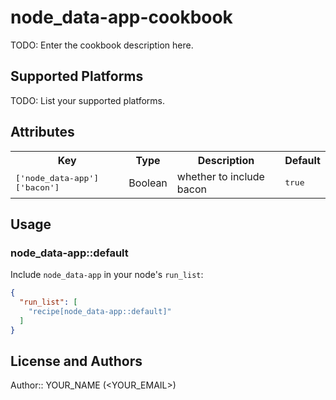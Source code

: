 # node_data-app-cookbook

TODO: Enter the cookbook description here.

## Supported Platforms

TODO: List your supported platforms.

## Attributes

<table>
  <tr>
    <th>Key</th>
    <th>Type</th>
    <th>Description</th>
    <th>Default</th>
  </tr>
  <tr>
    <td><tt>['node_data-app']['bacon']</tt></td>
    <td>Boolean</td>
    <td>whether to include bacon</td>
    <td><tt>true</tt></td>
  </tr>
</table>

## Usage

### node_data-app::default

Include `node_data-app` in your node's `run_list`:

```json
{
  "run_list": [
    "recipe[node_data-app::default]"
  ]
}
```

## License and Authors

Author:: YOUR_NAME (<YOUR_EMAIL>)
